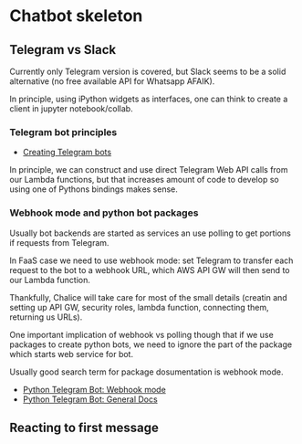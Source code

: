 # Chatbot skeleton

## Telegram vs Slack

Currently only Telegram version is covered, but Slack seems to be a solid alternative (no free available API for Whatsapp AFAIK).

In principle, using iPython widgets as interfaces, one can think to create a client in jupyter notebook/collab.

### Telegram bot principles

- [Creating Telegram bots](https://core.telegram.org/bots)

In principle, we can construct and use direct Telegram Web API calls from our Lambda functions, 
but that increases amount of code to develop so using one of Pythons bindings makes sense.

### Webhook mode and python bot packages

Usually bot backends are started as services an use polling to get portions if requests from Telegram.

In FaaS case we need to use webhook mode: set Telegram to transfer each request to the bot to a webhook URL, which AWS API GW will then send to our Lambda function.

Thankfully, Chalice will take care for most of the small details (creatin and setting up API GW, security roles, lambda function, connecting them, returning us URLs).

One important implication of webhook vs polling though that if we use packages to create python bots, we need to ignore the part of the package which starts web service for bot.

Usually good search term for package dosumentation is webhook mode.

* [Python Telegram Bot: Webhook mode](https://github.com/python-telegram-bot/python-telegram-bot/wiki/Webhooks)
* [Python Telegram Bot: General Docs](https://github.com/python-telegram-bot/python-telegram-bot)


## Reacting to first message
